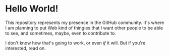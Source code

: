 # Hello World!

This repository represents my presence in the GitHub community. It's where I am planning to put Web kind of thingies that I want other people to be able to see, and sometimes, maybe, even to contribute to.

I don't know how that's going to work, or even *if* it will. But if you're interested, read on.

